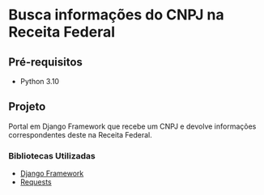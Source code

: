 # Busca informações do CNPJ na Receita Federal #

## Pré-requisitos ##

* Python 3.10

## Projeto ##

Portal em Django Framework que recebe um CNPJ e devolve informações correspondentes deste na Receita Federal.

### Bibliotecas Utilizadas ###

* [Django Framework](https://www.djangoproject.com)
* [Requests](https://fr.python-requests.org/)